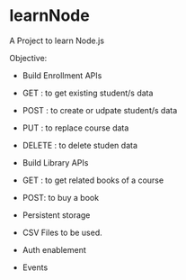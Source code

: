 # learnNode
A Project to learn Node.js

Objective:
- Build Enrollment APIs
- GET : to get existing student/s data
- POST : to create or udpate student/s data
- PUT : to replace course data
- DELETE : to delete studen data

- Build Library APIs
- GET : to get related books of a course
- POST: to buy a book

- Persistent storage
- CSV Files to be used.

- Auth enablement

- Events

